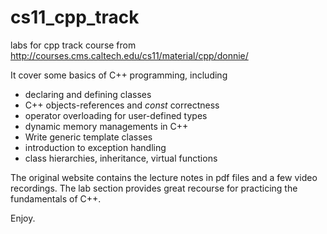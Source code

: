 cs11_cpp_track
==============

labs for cpp track course from http://courses.cms.caltech.edu/cs11/material/cpp/donnie/

It cover some basics of C++ programming, including
- declaring and defining classes
- C++ objects-references and *const* correctness
- operator overloading for user-defined types
- dynamic memory managements in C++
- Write generic template classes
- introduction to exception handling
- class hierarchies, inheritance, virtual functions

The original website contains the lecture notes in pdf files and a few
video recordings. The lab section provides great recourse for
practicing the fundamentals of C++.

Enjoy.

